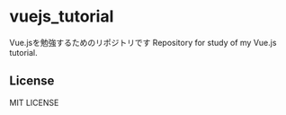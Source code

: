 # vuejs_tutorial
Vue.jsを勉強するためのリポジトリです
Repository for study of my Vue.js tutorial.

## License
MIT LICENSE
